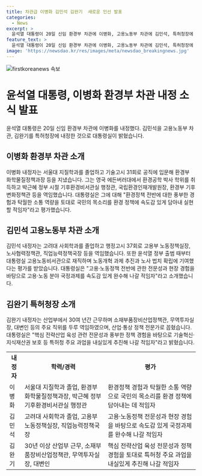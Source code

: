 ```yaml
---
title: 차관급 이병화 김민석 김완기  새로운 인선 발표
categories:
  - News
excerpt: >
  윤석열 대통령이 20일 신임 환경부 차관에 이병화, 고용노동부 차관에 김민석, 특허청장에 김완기를 내정했다고 대통령실이 밝혔다. 이병화는 환경부 화학물질정책과장 출신으로, 김민석은 대통령실 고용노동비서관 출신이며, 김완기는 산업부 대변인 출신으로 소재부품장비산업정책관과 무역투자실장을 역임한 경력을 갖고 있다. 대통령실은 각각의 내정자에 대해 전문성과 경험을 바탕으로 국정과제를 추진할 적임자로 평가했다.
feature_text: >
  윤석열 대통령이 20일 신임 환경부 차관에 이병화, 고용노동부 차관에 김민석, 특허청장에 김완기를 내정했다고 대통령실이 밝혔다. 이병화는 환경부 화학물질정책과장 출신으로, 김민석은 대통령실 고용노동비서관 출신이며, 김완기는 산업부 대변인 출신으로 소재부품장비산업정책관과 무역투자실장을 역임한 경력을 갖고 있다. 대통령실은 각각의 내정자에 대해 전문성과 경험을 바탕으로 국정과제를 추진할 적임자로 평가했다.
image: 'https://newsdao.kr/res/images/meta/newsdao_breakingnews.jpg'
---
```


<p><img src="https://newsdao.kr/res/images/meta/newsdao_breakingnews.jpg" alt="firstkoreanews 속보" /></p>

<h1 data-ke-size="size28">윤석열 대통령, 이병화 환경부 차관 내정 소식 발표</h1>

<p data-ke-size="size16">윤석열 대통령은 20일 신임 환경부 차관에 이병화를 내정했다. 김민석을 고용노동부 차관, 김완기를 특허청장에 내정한 것으로 대통령실이 밝혔습니다.</p>

<h2 data-ke-size="size26">이병화 환경부 차관 소개</h2>

<p data-ke-size="size16">이병화 내정자는 서울대 지질학과를 졸업하고 기술고시 31회로 공직에 입문해 환경부 화학물질정책과장 등을 지냈습니다. 그는 영국 에든버러대에서 환경공학 박사 학위를 취득하고 박근혜 정부 시절 기후환경비서관실 행정관, 국립환경인재개발원장, 환경부 기후변화정책관 등을 역임했습니다. 대통령실은 그에 대해 "환경정책 전반에 대한 풍부한 경험과 탁월한 소통 역량을 토대로 국민의 목소리를 환경 정책에 속도감 있게 담아내 실현할 적임자"라고 평가했습니다.</p>

<h2 data-ke-size="size26">김민석 고용노동부 차관 소개</h2>

<p data-ke-size="size16">김민석 내정자는 고려대 사회학과를 졸업하고 행정고시 37회로 고용부 노동정책실장, 노사협력정책관, 직업능력정책국장 등을 역임했습니다. 또한 윤석열 정부 출범 때부터 대통령실 고용노동비서관으로 재직하며 노동개혁 과제 추진과 노사 법치 확립에 기여했다는 평가를 받았습니다. 대통령실은 "고용·노동정책 전반에 관한 전문성과 현장 경험을 바탕으로 고용·노동 분야 국정과제를 속도감 있게 완수해 나갈 적임자"라고 소개했습니다.</p>

<h2 data-ke-size="size26">김완기 특허청장 소개</h2>

<p data-ke-size="size16">김완기 내정자는 산업부에서 30여 년간 근무하며 소재부품장비산업정책관, 무역투자실장, 대변인 등의 주요 직위를 두루 역임하였으며, 산업·통상 정책 전문가로 꼽혔습니다. 대통령실은 "핵심 전략산업 육성 관련 전문성과 풍부한 정책 경험을 바탕으로 기술혁신·지식재산권 보호 등 특허청 주요 과업을 내실있게 추진해 나갈 적임자"라고 밝혔습니다.</p>

<table>
    <tbody>
        <tr>
            <td style="text-align: center; height: 17px;"><b>내정자</b></td>
            <td style="text-align: center; height: 17px;"><b>학력/경력</b></td>
            <td style="text-align: center; height: 17px;"><b>평가</b></td>
        </tr>
        <tr>
            <td style="text-align: left;">이병화</td>
            <td style="text-align: left;">서울대 지질학과 졸업, 환경부 화학물질정책과장, 박근혜 정부 기후환경비서관실 행정관</td>
            <td style="text-align: left;">환경정책 경험과 탁월한 소통 역량으로 국민의 목소리를 환경 정책에 담아내는 데 적임자</td>
        </tr>
        <tr>
            <td style="text-align: left;">김민석</td>
            <td style="text-align: left;">고려대 사회학과 졸업, 고용부 노동정책실장, 직업능력정책국장</td>
            <td style="text-align: left;">고용·노동정책 전문성과 현장 경험을 바탕으로 속도감 있게 국정과제를 완수해 나갈 적임자</td>
        </tr>
        <tr>
            <td style="text-align: left;">김완기</td>
            <td style="text-align: left;">30년 이상 산업부 근무, 소재부품장비산업정책관, 무역투자실장, 대변인</td>
            <td style="text-align: left;">핵심 전략산업 육성 전문성과 정책 경험을 토대로 특허청 주요 과업을 내실있게 추진해 나갈 적임자</td>
        </tr>
    </tbody>
</table>

